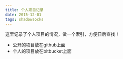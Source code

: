 ```yaml
---
title: 个人项目记录
date: 2015-12-01
tags: shadowsocks
---
```

这里记录了个人项目的情况，做一个索引，方便日后查找！

* 公开的项目放在github上面 
* 个人的项目放在bitbucket上面
